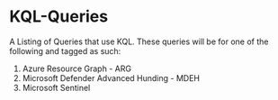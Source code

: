 # KQL-Queries

A Listing of Queries that use KQL.
These queries will be for one of the following and tagged as such:
1) Azure Resource Graph - ARG
2) Microsoft Defender Advanced Hunding - MDEH
3) Microsoft Sentinel
